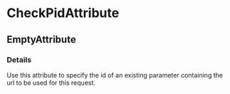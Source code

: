 ﻿---  
uid: Validator_8_9_2  
---

# CheckPidAttribute

## EmptyAttribute

### Details

Use this attribute to specify the id of an existing parameter containing the url to be used for this request.
